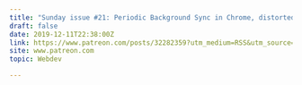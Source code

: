 ```yaml
---
title: "Sunday issue #21: Periodic Background Sync in Chrome, distorted emoji on Windows, Opera darkens web pages, and more"
draft: false
date: 2019-12-11T22:38:00Z
link: https://www.patreon.com/posts/32282359?utm_medium=RSS&utm_source=hune
site: www.patreon.com
topic: Webdev  

---
```


